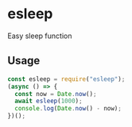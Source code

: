 # esleep

Easy sleep function

## Usage

```javascript
const esleep = require("esleep");
(async () => {
  const now = Date.now();
  await esleep(1000);
  console.log(Date.now() - now);
})();
```
